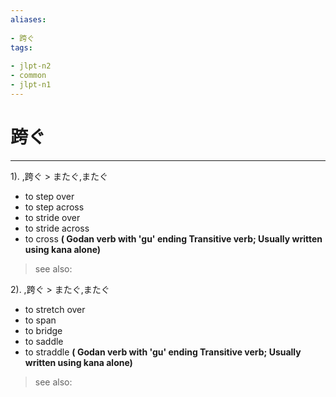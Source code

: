 ```yaml
---
aliases:
    
- 跨ぐ
tags:
    
- jlpt-n2
- common
- jlpt-n1
---
```


# 跨ぐ
---
1).
,跨ぐ > またぐ,またぐ

- to step over
- to step across
- to stride over
- to stride across
- to cross
**( Godan verb with 'gu' ending Transitive verb; Usually written using kana alone)**
> see also: 
            
2).
,跨ぐ > またぐ,またぐ

- to stretch over
- to span
- to bridge
- to saddle
- to straddle
**( Godan verb with 'gu' ending Transitive verb; Usually written using kana alone)**
> see also: 
            
